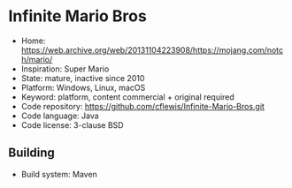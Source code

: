 # Infinite Mario Bros

- Home: https://web.archive.org/web/20131104223908/https://mojang.com/notch/mario/
- Inspiration: Super Mario
- State: mature, inactive since 2010 
- Platform: Windows, Linux, macOS
- Keyword: platform, content commercial + original required
- Code repository: https://github.com/cflewis/Infinite-Mario-Bros.git
- Code language: Java
- Code license: 3-clause BSD

## Building

- Build system: Maven
